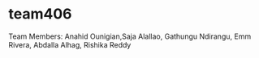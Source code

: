 # team406
Team Members: Anahid Ounigian,Saja Alallao, Gathungu Ndirangu, Emm Rivera, Abdalla Alhag, Rishika Reddy